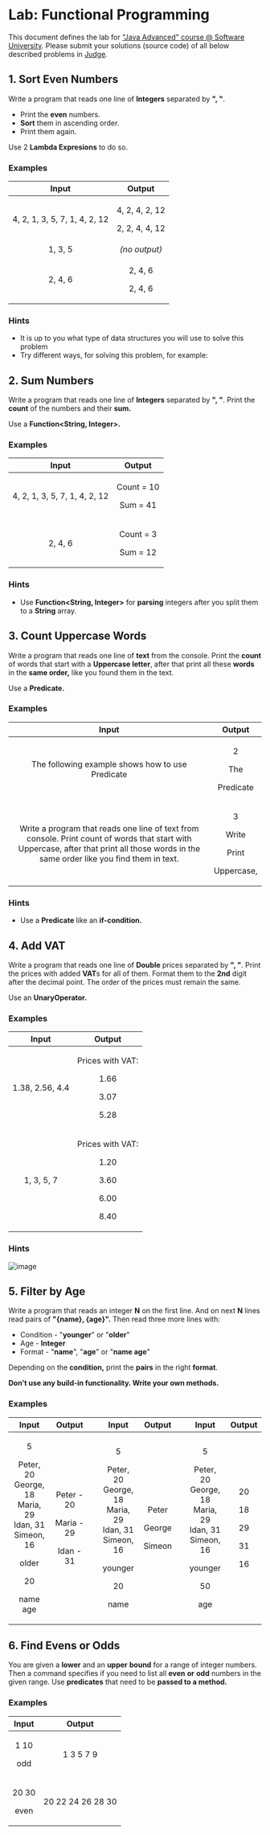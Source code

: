 ﻿
# **Lab: Functional Programming**
This document defines the lab for ["Java Advanced" course @ Software University](https://softuni.bg/modules/59/java-advanced). Please submit your solutions (source code) of all below described problems in [Judge](https://judge.softuni.bg/Contests/1513/Functional-Programming-Lab).
## 1. **Sort Even Numbers**
Write a program that reads one line of **Integers** separated by **", "**. 

- Print the **even** numbers.
- **Sort** them in ascending order. 
- Print them again.

Use 2 **Lambda Expresions** to do so.
### **Examples**

|**Input**|**Output**|
| :-: | :-: |
|4, 2, 1, 3, 5, 7, 1, 4, 2, 12|<p>4, 2, 4, 2, 12</p><p>2, 2, 4, 4, 12</p>|
|1, 3, 5|*(no output)*|
|2, 4, 6|<p>2, 4, 6</p><p>2, 4, 6</p>|

### **Hints**

- It is up to you what type of data structures you will use to solve this problem
-  Try different ways, for solving this problem, for example:  

## 2. **Sum Numbers**

Write a program that reads one line of **Integers** separated by **", "**. Print the **count** of the numbers and their **sum.**

Use a **Function<String, Integer>.**	
### **Examples**

|**Input**|**Output**|
| :-: | :-: |
|4, 2, 1, 3, 5, 7, 1, 4, 2, 12|<p>Count = 10</p><p>Sum = 41</p>|
|2, 4, 6|<p>Count = 3</p><p>Sum = 12</p>|
### **Hints**

- Use **Function<String, Integer>** for **parsing** integers after you split them to a **String** array.

  

## 3. **Count Uppercase Words**

Write a program that reads one line of **text** from the console. Print the **count** of words that start with a **Uppercase letter**, after that print all these **words** in the **same order,** like you found them in the text.

Use a **Predicate<String>.**
### **Examples**

|**Input**|**Output**|
| :-: | :-: |
|The following example shows how to use Predicate|<p>2</p><p>The</p><p>Predicate</p>|
|Write a program that reads one line of text from console. Print count of words that start with Uppercase, after that print all those words in the same order like you find them in text.|<p>3</p><p>Write</p><p>Print</p><p>Uppercase,</p>|
### **Hints**

- Use a **Predicate<String>** like an **if-condition.**

## 4. **Add VAT**

Write a program that reads one line of **Double** prices separated by **", "**. Print the prices with added **VAT**s for all of them. Format them to the **2nd** digit after the decimal point. The order of the prices must remain the same.

Use an **UnaryOperator<Double>.**
### **Examples**

|**Input**|**Output**|
| :-: | :-: |
|1.38, 2.56, 4.4|<p>Prices with VAT:</p><p>1.66</p><p>3.07</p><p>5.28</p>|
|1, 3, 5, 7|<p>Prices with VAT:</p><p>1.20</p><p>3.60</p><p>6.00</p><p>8.40</p>|

### **Hints**

![image](https://user-images.githubusercontent.com/67644402/146786276-8185b7b4-ee81-4160-b4be-1cb465a96b57.png)

## 5. **Filter by Age**

Write a program that reads an integer **N** on the first line. And on next **N** lines read pairs of **"{name}, {age}".** Then read three more lines with:

- Condition - "**younger**" or "**older**"
- Age - **Integer**
- Format - "**name**", "**age**" or "**name age**"

Depending on the **condition,** print the **pairs** in the right **format**.

**Don’t use any build-in functionality. Write your own methods.**
### **Examples**

|**Input**|**Output**||**Input**|**Output**||**Input**|**Output**|
| :-: | :-: | :-: | :-: | :-: | :-: | :-: | :-: |
|<p>5</p><p>Peter, 20<br>George, 18<br>Maria, 29<br>Idan, 31<br>Simeon, 16</p><p>older</p><p>20</p><p>name age</p>|<p>Peter - 20</p><p>Maria - 29</p><p>Idan - 31</p>||<p>5</p><p>Peter, 20<br>George, 18<br>Maria, 29<br>Idan, 31<br>Simeon, 16</p><p>younger</p><p>20</p><p>name</p>|<p>Peter</p><p>George</p><p>Simeon</p>||<p>5</p><p>Peter, 20<br>George, 18<br>Maria, 29<br>Idan, 31<br>Simeon, 16</p><p>younger</p><p>50</p><p>age</p>|<p>20</p><p>18</p><p>29</p><p>31</p><p>16</p>|

## 6. **Find Evens or Odds**

You are given a **lower** and an **upper** **bound** for a range of integer numbers. Then a command specifies if you need to list all **even** **or** **odd** numbers in the given range. Use **predicates** that need to be **passed to a method.**

### **Examples**

|**Input**|**Output**|
| :-: | :-: |
|<p>1 10</p><p>odd</p>|1 3 5 7 9|
|<p>20 30</p><p>even</p>|20 22 24 26 28 30|





